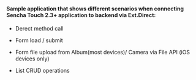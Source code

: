 #### Sample application that shows different scenarios when connecting Sencha Touch 2.3+ application to backend via Ext.Direct:

  * Derect method call

  * Form load / submit

  * Form file upload from Album(most devices)/ Camera via File API (iOS devices only)

  * List CRUD operations